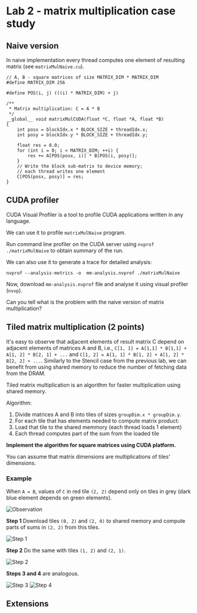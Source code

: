 # Lab 2 - matrix multiplication case study

## Naive version

In naive implementation every thread computes one element of resulting matrix (see `matrixMulNaive.cu`).

```cuda
// A, B - square matrices of size MATRIX_DIM * MATRIX_DIM
#define MATRIX_DIM 256

#define POS(i, j) (((i) * MATRIX_DIM) + j)

/**
 * Matrix multiplication: C = A * B
 */
__global__ void matrixMulCUDA(float *C, float *A, float *B)
{
    int posx = blockIdx.x * BLOCK_SIZE + threadIdx.x;
    int posy = blockIdx.y * BLOCK_SIZE + threadIdx.y;

    float res = 0.0;
    for (int i = 0; i < MATRIX_DIM; ++i) {
        res += A[POS(posx, i)] * B[POS(i, posy)];
    }
    // Write the block sub-matrix to device memory;
    // each thread writes one element
    C[POS(posx, posy)] = res;
}
```

## CUDA profiler

CUDA Visual Profiler is a tool to profile CUDA applications written in any language.

We can use it to profile `matrixMulNaive` program.

Run command line profiler on the CUDA server using `nvprof ./matrixMulNaive` to obtain summary of the run. 

We can also use it to generate a trace for detailed analysis:
```
nvprof --analysis-metrics -o  mm-analysis.nvprof ./matrixMulNaive
```
Now, download `mm-analysis.nvprof` file and analyse it using visual profiler (`nvvp`).

Can you tell what is the problem with the naive version of matrix multiplication?

## Tiled matrix multiplication (2 points)

It's easy to observe that adjacent elements of result matrix C depend on adjacent elements
of matrices A and B, i.e., `C[1, 1] = A[1,1] * B[1,1] + A[1, 2] * B[2, 1] + ...` and 
`C[1, 2] = A[1, 1] * B[1, 2] + A[1, 2] * B[2, 2] + ...`. Similarly to the Stencil case from
the previous lab, we can benefit from using shared memory to reduce the number of fetching
data from the DRAM.

Tiled matrix multiplication is an algorithm for faster multiplication using shared memory.

Algorithm:

1. Divide matrices A and B into tiles of sizes `groupDim.x * groupDim.y`.
2. For each tile that has elements needed to compute matrix product:
  1. Load that tile to the shared memmory (each thread loads 1 element)
  2. Each thread computes part of the sum from the loaded tile

**Implement the algorithm for square matrices using CUDA platform.**

You can assume that matrix dimensions are multiplications of tiles' dimensions.

### Example
When `A = B`, values of `C` in red tile `(2, 2)` depend only on tiles in grey (dark blue element depends on green elements).

![Observation](https://raw.githubusercontent.com/szymonm/pwir-cuda-labs/master/lab2/graphics/tiledMM0.png)

**Step 1** Download tiles `(0, 2)` and `(2, 0)` to shared memory and compute parts of sums in `(2, 2)` from this tiles.

![Step 1](https://raw.githubusercontent.com/szymonm/pwir-cuda-labs/master/lab2/graphics/tiledMM1.png "")

**Step 2** Do the same with tiles `(1, 2)` and `(2, 1)`.

![Step 2](https://raw.githubusercontent.com/szymonm/pwir-cuda-labs/master/lab2/graphics/tiledMM2.png)

**Steps 3 and 4** are analogous.

![Step 3](https://raw.githubusercontent.com/szymonm/pwir-cuda-labs/master/lab2/graphics/tiledMM3.png)
![Step 4](https://raw.githubusercontent.com/szymonm/pwir-cuda-labs/master/lab2/graphics/tiledMM4.png)

## Extensions

